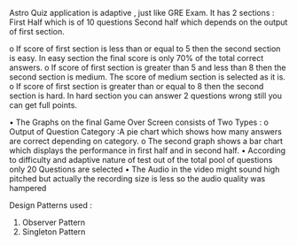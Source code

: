 Astro Quiz application is adaptive , just like GRE Exam. 
It has 2 sections : 
  First Half which is of 10 questions
  Second half which depends on the output of first section. 
  
o	If score of first section is less than or equal to 5 then the second section is easy. In easy section the final score is only 70% of the total correct answers.
o	If score of first section is greater than 5 and less than 8 then the second section is medium. The score of medium section is selected as it is.
o	If score of first section is greater than or equal to 8 then the second section is hard. In hard section you can answer 2 questions wrong still you can get full points.

•	The Graphs on the final Game Over Screen consists of Two Types : 
o	Output of Question Category :A pie chart which shows how many answers are correct depending on category.
o	The second graph shows a bar chart which displays the performance in first half and in second half.
•	According to difficulty and adaptive nature of test out of the total pool of questions only 20 Questions are selected
•	The Audio in the video might sound high pitched but actually the recording size is less so the audio quality was hampered

Design Patterns used : 
1. Observer Pattern
2. Singleton Pattern
